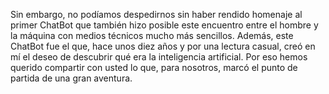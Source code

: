 Sin embargo, no podíamos despedirnos sin haber rendido homenaje al primer ChatBot que también hizo posible este encuentro entre el hombre y la máquina con medios técnicos mucho más sencillos. Además, este ChatBot fue el que, hace unos diez años y por una lectura casual, creó en mí el deseo de descubrir qué era la inteligencia artificial. Por eso hemos querido compartir con usted lo que, para nosotros, marcó el punto de partida de una gran aventura.